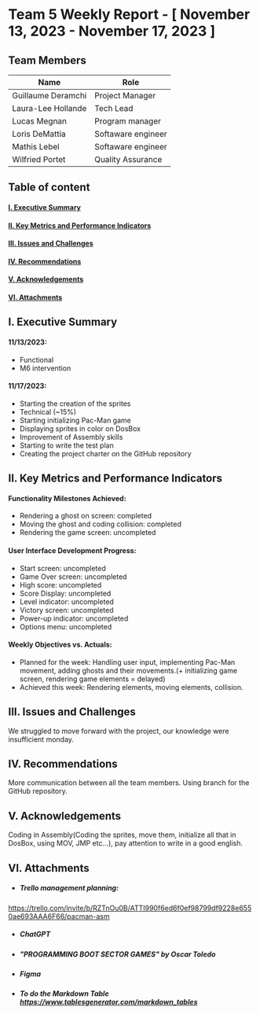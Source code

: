# Team 5 Weekly Report - [ November 13, 2023 - November 17, 2023 ]

## Team Members
| Name               | Role               |
|--------------------|--------------------|
| Guillaume Deramchi | Project Manager    |
| Laura-Lee Hollande | Tech Lead          |
| Lucas Megnan       | Program manager    |
| Loris DeMattia     | Softaware engineer |
| Mathis Lebel       | Softaware engineer |
| Wilfried Portet    | Quality Assurance  |

## Table of content

#### [I. Executive Summary](#i-executive-summary)
#### [II. Key Metrics and Performance Indicators](#ii-key-metrics-and-performance-indicators)
<!--#### [III. Progress and Projects and Initiatives](#iii-progress-and-projects-and-initiatives)-->
#### [III. Issues and Challenges](#iii-issues-and-challenges)
#### [IV. Recommendations](#iv-recommendations)
#### [V. Acknowledgements](#v-acknowledgements)
#### [VI. Attachments](#vi-attachments)

## I. Executive Summary
<!--Provide a concise overview of the team's activities and achievements for the week. Include any significant milestones, completed tasks, and noteworthy accomplishments.-->
#### 11/13/2023:
- Functional
- M6 intervention

#### 11/17/2023:
- Starting the creation of the sprites
- Technical (~15%)
- Starting initializing Pac-Man game 
- Displaying sprites in color on DosBox
- Improvement of Assembly skills
- Starting to write the test plan 
- Creating the project charter on the GitHub repository

## II. Key Metrics and Performance Indicators
<!--Present relevant metrics and KPIs that demonstrate the team's performance in relation to its objectives and goals. Include both quantitative and qualitative data where applicable.-->
#### Functionality Milestones Achieved: 
- Rendering a ghost on screen: completed
- Moving the ghost and coding collision: completed 
- Rendering the game screen: uncompleted    
<!--- Controlling Pac-Man movement: uncompleted  
- Handling ghost behavior: uncompleted  
- Collision detection: uncompleted  -->

#### User Interface Development Progress:
- Start screen: uncompleted  
- Game Over screen: uncompleted  
- High score: uncompleted  
- Score Display: uncompleted  
- Level indicator: uncompleted  
- Victory screen: uncompleted  
- Power-up indicator: uncompleted  
- Options menu: uncompleted  

#### Weekly Objectives vs. Actuals: 
- Planned for the week: Handling user input, implementing Pac-Man movement, adding ghosts and their movements.(+ initializing game screen, rendering game elements = delayed)
- Achieved this week: Rendering elements, moving elements, collision.

<!--## III. Progress on Projects and Initiatives
Provide updates on ongoing projects and initiatives. Include details on milestones achieved, challenges faced, and any adjustments to timelines or resources.

A. [Project/Initiative 1]  
Progress: [Summary of progress]  
Milestones Achieved: [List of milestones]  
Challenges: [Summary of challenges]  
Next Steps: [Plans for the next week]  

B. [Project/Initiative 2]  
Progress: [Summary of progress]  
Milestones Achieved: [List of milestones]  
Challenges: [Summary of challenges]  
Next Steps: [Plans for the next week]-->

## III. Issues and Challenges
<!--Highlight any significant issues or challenges that the team encountered during the week. Provide a brief description, the impact on the project or team, and proposed solutions or mitigation strategies.-->
We struggled to move forward with the project, our knowledge were insufficient monday.

## IV. Recommendations
<!--Offer any recommendations or suggestions for improvement based on the week's experiences and outcomes.-->
More communication between all the team members. Using branch for the GitHub repository.

## V. Acknowledgements
<!--Acknowledge the contributions of team members, stakeholders, or external partners who played a significant role in the week's achievements.-->
Coding in Assembly(Coding the sprites, move them, initialize all that in DosBox, using MOV, JMP etc...), pay attention to write in a good english.

## VI. Attachments
<!--Include any relevant documents, charts, graphs, or visual aids that support the information presented in the report.-->
- ##### Trello management planning:
 https://trello.com/invite/b/RZTnOu0B/ATTI990f6ed6f0ef98799df9228e6550ae693AAA6F66/pacman-asm  
- ##### ChatGPT
- ##### "PROGRAMMING BOOT SECTOR GAMES" by Oscar Toledo
- ##### Figma
- ##### To do the Markdown Table https://www.tablesgenerator.com/markdown_tables
